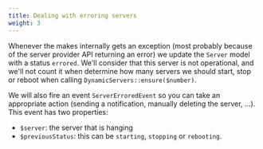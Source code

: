 ```yaml
---
title: Dealing with erroring servers
weight: 3
---
```


Whenever the makes internally gets an exception (most probably because of the server provider API returning an error) we update the `Server` model with a status `errored`. We'll consider that this server is not operational, and we'll not count it when determine how many servers we should start, stop or reboot when calling `DynamicServers::ensure($number)`.

We will also fire an event `ServerErroredEvent` so you can take an appropriate action (sending a notification, manually deleting the server, ...). This event has two properties:

- `$server`: the server that is hanging
- `$previousStatus`: this can be `starting`, `stopping` or `rebooting`.
